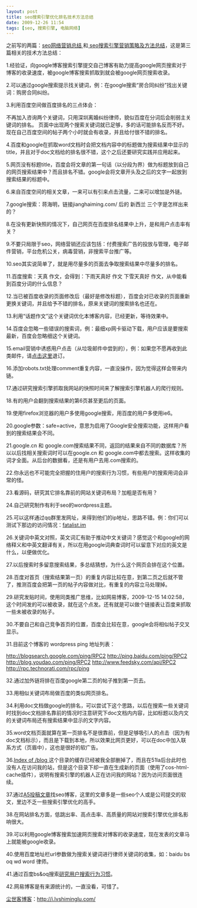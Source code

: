 ```yaml
---
layout: post
title: seo搜索引擎优化排名技术方法总结
date: 2009-12-26 11:54
tags: [seo, 搜索引擎, 电脑网络]
---
```

之前写的两篇：<a href="http://i.lvshiminglu.com/blog/331.html" target="_self">seo网络营销总结 </a>和<a href="http://i.lvshiminglu.com/blog/388.html" target="_self"> seo搜索引擎营销策略及方法总结</a>，这是第三篇相关的技术方法总结：

1.经验证，向google博客搜索引擎提交自己博客有助力提高google网页搜索对于博客的收录速度，被google博客搜索抓取到就会被google网页搜索收录。

2.可以通过google搜索提示找关键词，例：在google搜索“房合同纠纷”找出关键词：购房合同纠纷。

3.利用百度空间做百度排名的三点体会：

不再加入咨询两个关键词，只用深圳离婚纠纷律师，貌似百度在分词后会削弱主关键词的排名。
页面中出现两个搜索关键词就已足够，多的话可能排名反而不好。
现在自己百度空间的帖子两个小时就会有收录，并且给付很不错的排名。

4.百度和google在抓取word文档时会把文档内容中的标题做为搜索结果中显示的title，并且对于doc文档给的排名很不错，这个之后还要研究实践并应用起来。

5.网页没有标题title，百度会将文章的第一句话（以分段为界）做为标题放到自己的网页搜索结果中？而且排名不错。google会将文章开头及之后的文字一起放到搜索结果的标题中。

6.来自百度空间的相关文章，一来可以有引来点击流量，二来可以增加是外链。

7.google搜索：蒋海明，链接jianghaiming.com/ 后的 新西兰 三个字是怎样出来的？

8.在没有更新快照的情况下，自己网页在百度排名结果中上升，是和用户点击率有关？

9.不要只局限于seo，网络营销还应该包括：付费搜索广告的投放与管理，电子邮件营销，平台危机公关，病毒营销，非搜索平台推广等。

10.seo其实说简单了，就是用尽量多的页面去争取搜索结果中尽量多的排名。

11.百度搜索：天真 作文，会得到：下雨天真好 作文 下雪天真好 作文，从中能看到百度分词的什么信息？

12.当已被百度收录的页面修改后（最好是修改标题），百度会对已收录的页面重新更换关键词，并且给予不错的排名，原来关键词的搜索排名也还在。

13.利用“话题作文”这个关键词优化本博客内容，已经更新，等待效果中。

14.百度会忽略一些错误的搜索词，例：最细xp网卡驱动下载，用户应该是要搜索最新，百度会忽略细这个关键词。

15.email营销中诱惑用户点击（从垃圾邮件中尝到的），例：如果您不愿再收到此类邮件，请<a href="http://i.lvshiminglu.com/sitemap" target="_self">点击这里</a>退订。

16.添加robots.txt处理comment重复内容，一直没操作，因为觉得这样会带来内链。

17.通过研究搜索引擎抓取我网站的快照时间来了解搜索引擎机器人的爬行规则。

18.有的用户会翻到搜索结果的第6页甚至更后的页面。

19.使用firefox浏览器的用户多使用google搜索，用百度的用户多使用ie6。

20.google参数：safe=active，意思为启用了Google安全搜索功能，这样用户看到的搜索结果会不同。

21.google.cn 和 google.com搜索结果不同，返回的结果来自不同的数据库？所以以后找相关搜索词时可以在google.cn 和 google.com中都去搜索。这样收集的词才全面。从后台的数据看，还是有用户去用.com搜索的。

22.你永远也不可能完全把握的住用户的搜索行为习惯，有些用户的搜索用词会非常的怪。

23.看源码，研究其它排名靠前的网站关键词布局？加粗是否有用？

24.自己研究制作有利于seo的wordpress主题。

25.可以这样通过qq群里发网址，来得到他们的ip地址，思路不错。例：你们可以测试下那边的访问情况：<a href="http://i.lvshiminglu.com/" target="_self">fatalist.im</a>

26.关键词中英文对照，英文词汇有助于推动中文关键词？感觉这个和google的网络释义和中英文翻译有关，所以在用google词典查词时可以留意下对应的英文是什么，以便做优化。

27.以后搜索时多留意搜索结果，多总结猜想，为什么这个网页会排在这个位置。

28.百度对首页（搜索结果第一页）的重复内容比较在意，到第二页之后就不管了，推测百度会把第一页的帖子内容做对比，有重复的内容立马处理掉。

29.研究发贴时间，使用同类推广思维，比如网易博客，2009-12-15 14:02:58，这个时间发的可以被收录，就在这个点发。还有就是可以做个链接表让百度来抓取一些未被收录的帖子。

30.不要自己和自己竞争首页的位置，百度会比较在意，google会将相似帖子交叉显示。

31.目前这个博客的 wordpress ping 地址列表：

http://blogsearch.google.com/ping/RPC2
http://ping.baidu.com/ping/RPC2
http://blog.youdao.com/ping/RPC2
http://www.feedsky.com/api/RPC2
http://rpc.technorati.com/rpc/ping

32.通过加外链将排在百度google第二页的帖子推到第一页去。

33.用相似关键词布局做百度的类似网页排名。

34.利用doc文档做google的排名，可以尝试下这个思路，以后在搜索一些关键词时找到doc文档排名靠前的情况时注意研究下doc文档内内容，比如标题以及内文的关键词布局还有搜索结果中显示的文字内容。

35.word文档页面就算在第一页排名不是很靠前，但是足够吸引人的点击（因为有doc文档标示），而且是下载到本地，所以效果比网页更好，可以在doc中加入联系方式（页眉中），这也是很好的软广告。

36.<a href="http://i.lvshiminglu.com/blog/" target="_self">Index of /blog </a>这个目录的缓存已经被我全部删掉了，而且在51la后台此时也没有人在访问我的站，但是这个目录下却一直在生成新的页面（使用了cos-html-cache插件），说明有搜索引擎的机器人正在访问我的网站？因为访问页面很连续。

37.通过<a href="http://www.admin5.com/browse/9/index.shtml" target="_blank">A5投稿文章</a>找seo博客，这里的文章多是一些seo个人或是公司提交的软文，里边不乏一些搜索引擎优化的高手。

38.在网站排名方面，低跳出率、高点击率、高质量的网站对搜索引擎优化排名影响很大。

39.可以利用google博客搜索加速网页搜索对博客的收录速度，现在发表的文章马上就能被google收录。

40.使用百度地址栏url参数做为搜索关键词进行律师关键词的收集，如：baidu bs oq wd word 律师。

41.通过百度bs&amp;oq搜索<a href="http://i.lvshiminglu.com/blog/399.html" target="_self">研究用户搜索行为习惯</a>。

42.网易博客是有来源统计的，一直没看，可惜了。

<a href="http://i.lvshiminglu.com/">尘世客博客</a>：<a href="http://i.lvshiminglu.com/">http://i.lvshiminglu.com/</a>

